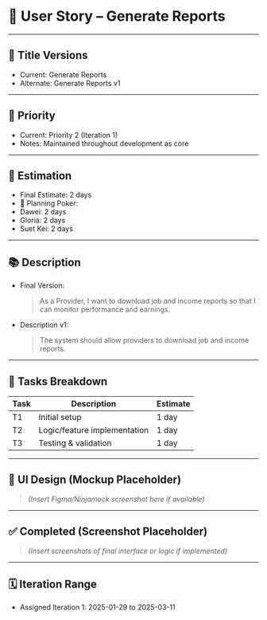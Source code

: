 # 🧾 User Story – Generate Reports

---

## 📝 Title Versions
- Current: Generate Reports
- Alternate: Generate Reports v1

---

## 🎯 Priority
- Current: Priority 2 (Iteration 1)
- Notes: Maintained throughout development as core

---

## 📐 Estimation

- Final Estimate: 2 days
- 👥 Planning Poker:
- Dawei: 2 days
- Gloria: 2 days
- Suet Kei: 2 days

---

## 📚 Description

- Final Version:  
  > As a Provider, I want to download job and income reports so that I can monitor performance and earnings.

- Description v1:  
  > The system should allow providers to download job and income reports.

---

## 🔨 Tasks Breakdown

| Task | Description | Estimate |
|------|-------------|----------|
| T1 | Initial setup | 1 day |
| T2 | Logic/feature implementation | 1 day |
| T3 | Testing & validation | 1 day |

---

## 🎨 UI Design (Mockup Placeholder)

> *(Insert Figma/Ninjamock screenshot here if available)*

---

## ✅ Completed (Screenshot Placeholder)

> *(Insert screenshots of final interface or logic if implemented)*

---

## 🗓️ Iteration Range

- Assigned Iteration 1: 2025-01-29 to 2025-03-11
